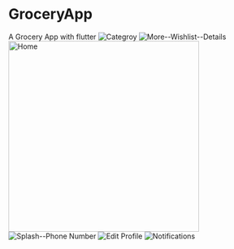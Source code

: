 # GroceryApp
A Grocery App with flutter 
![Categroy](https://user-images.githubusercontent.com/59577823/236663773-29089148-3a0a-4c1e-838e-7195c2f6427e.jpg)
![More--Wishlist--Details](https://user-images.githubusercontent.com/59577823/236663780-a18b8cd8-32fa-4da7-b049-658e3f338cf1.jpg)
<img width="375" alt="Home" src="https://user-images.githubusercontent.com/59577823/236663789-41067da1-1868-4973-bfa3-700ba7fa46d3.png">
![Splash--Phone Number](https://user-images.githubusercontent.com/59577823/236663800-e64fb5f6-1053-4960-8860-9d9dca94cf0d.jpg)
![Edit Profile](https://user-images.githubusercontent.com/59577823/236663811-9fc90473-9897-458b-9406-ea689d7e4ac7.jpg)
![Notifications](https://user-images.githubusercontent.com/59577823/236663821-20087321-dad1-4e7e-a578-5931c4782c34.jpg)
